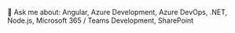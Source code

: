 💬 Ask me about: Angular, Azure Development, Azure DevOps, .NET, Node.js, Microsoft 365 / Teams Development, SharePoint
